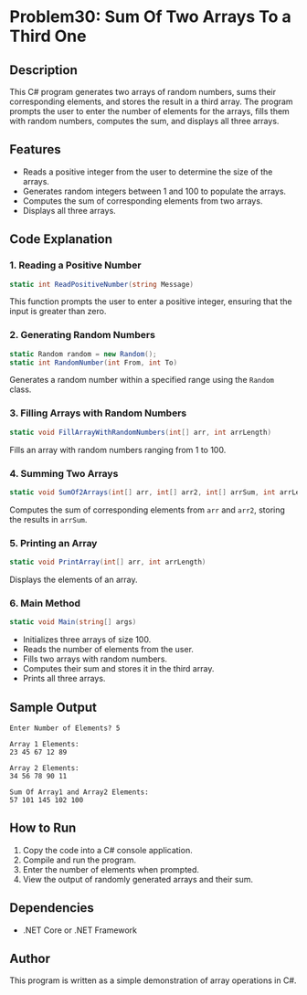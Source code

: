 # Problem30: Sum Of Two Arrays To a Third One

## Description
This C# program generates two arrays of random numbers, sums their corresponding elements, and stores the result in a third array. The program prompts the user to enter the number of elements for the arrays, fills them with random numbers, computes the sum, and displays all three arrays.

## Features
- Reads a positive integer from the user to determine the size of the arrays.
- Generates random integers between 1 and 100 to populate the arrays.
- Computes the sum of corresponding elements from two arrays.
- Displays all three arrays.

## Code Explanation
### 1. **Reading a Positive Number**
```csharp
static int ReadPositiveNumber(string Message)
```
This function prompts the user to enter a positive integer, ensuring that the input is greater than zero.

### 2. **Generating Random Numbers**
```csharp
static Random random = new Random();
static int RandomNumber(int From, int To)
```
Generates a random number within a specified range using the `Random` class.

### 3. **Filling Arrays with Random Numbers**
```csharp
static void FillArrayWithRandomNumbers(int[] arr, int arrLength)
```
Fills an array with random numbers ranging from 1 to 100.

### 4. **Summing Two Arrays**
```csharp
static void SumOf2Arrays(int[] arr, int[] arr2, int[] arrSum, int arrLength)
```
Computes the sum of corresponding elements from `arr` and `arr2`, storing the results in `arrSum`.

### 5. **Printing an Array**
```csharp
static void PrintArray(int[] arr, int arrLength)
```
Displays the elements of an array.

### 6. **Main Method**
```csharp
static void Main(string[] args)
```
- Initializes three arrays of size 100.
- Reads the number of elements from the user.
- Fills two arrays with random numbers.
- Computes their sum and stores it in the third array.
- Prints all three arrays.

## Sample Output
```
Enter Number of Elements? 5

Array 1 Elements:
23 45 67 12 89

Array 2 Elements:
34 56 78 90 11

Sum Of Array1 and Array2 Elements:
57 101 145 102 100
```

## How to Run
1. Copy the code into a C# console application.
2. Compile and run the program.
3. Enter the number of elements when prompted.
4. View the output of randomly generated arrays and their sum.

## Dependencies
- .NET Core or .NET Framework

## Author
This program is written as a simple demonstration of array operations in C#.

